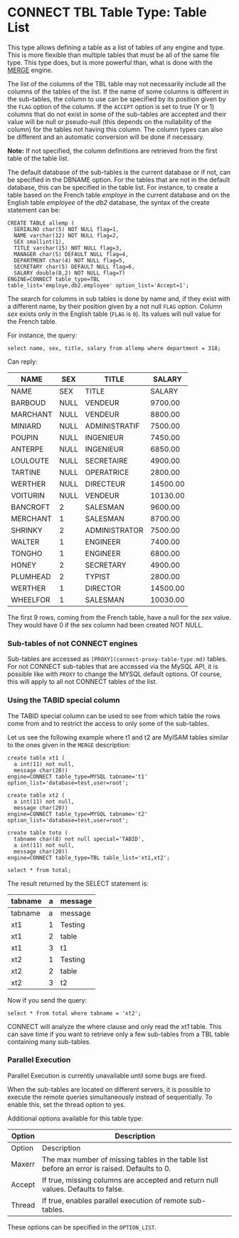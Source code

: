 
# CONNECT TBL Table Type: Table List

This type allows defining a table as a list of tables of any engine and type.
This is more flexible than multiple tables that must be all of the same file
type. This type does, but is more powerful than, what is done with the [MERGE](../../merge.md)
engine.


The list of the columns of the TBL table may not necessarily include all the
columns of the tables of the list. If the name of some columns is different in
the sub-tables, the column to use can be specified by its position given by the
`FLAG` option of the column. If the `ACCEPT` option is set to true (Y or 1)
columns that do not exist in some of the sub-tables are accepted and their
value will be null or
pseudo-null (this depends on the nullability of the column) for
the tables not having this column. The column types can also be different and
an automatic conversion will be done if necessary.


**Note:** If not specified, the column definitions are retrieved from the first
table of the table list.


The default database of the sub-tables is the current database or if not, can
be specified in the DBNAME option. For the tables that are not in the default
database, this can be specified in the table list. For instance, to create a
table based on the French table *employe* in the current database and on the
English table *employee* of the *db2* database, the syntax of the create
statement can be:


```
CREATE TABLE allemp (
  SERIALNO char(5) NOT NULL flag=1,
  NAME varchar(12) NOT NULL flag=2,
  SEX smallint(1),
  TITLE varchar(15) NOT NULL flag=3,
  MANAGER char(5) DEFAULT NULL flag=4,
  DEPARTMENT char(4) NOT NULL flag=5,
  SECRETARY char(5) DEFAULT NULL flag=6,
  SALARY double(8,2) NOT NULL flag=7)
ENGINE=CONNECT table_type=TBL
table_list='employe,db2.employee' option_list='Accept=1';
```

The search for columns in sub tables is done by name and, if they exist with a
different name, by their position given by a not null `FLAG` option.
Column *sex* exists only in the English table (`FLAG` is `0`). Its values
will null value for the French table.


For instance, the query:


```
select name, sex, title, salary from allemp where department = 318;
```

Can reply:



| NAME | SEX | TITLE | SALARY |
| --- | --- | --- | --- |
| NAME | SEX | TITLE | SALARY |
| BARBOUD | NULL | VENDEUR | 9700.00 |
| MARCHANT | NULL | VENDEUR | 8800.00 |
| MINIARD | NULL | ADMINISTRATIF | 7500.00 |
| POUPIN | NULL | INGENIEUR | 7450.00 |
| ANTERPE | NULL | INGENIEUR | 6850.00 |
| LOULOUTE | NULL | SECRETAIRE | 4900.00 |
| TARTINE | NULL | OPERATRICE | 2800.00 |
| WERTHER | NULL | DIRECTEUR | 14500.00 |
| VOITURIN | NULL | VENDEUR | 10130.00 |
| BANCROFT | 2 | SALESMAN | 9600.00 |
| MERCHANT | 1 | SALESMAN | 8700.00 |
| SHRINKY | 2 | ADMINISTRATOR | 7500.00 |
| WALTER | 1 | ENGINEER | 7400.00 |
| TONGHO | 1 | ENGINEER | 6800.00 |
| HONEY | 2 | SECRETARY | 4900.00 |
| PLUMHEAD | 2 | TYPIST | 2800.00 |
| WERTHER | 1 | DIRECTOR | 14500.00 |
| WHEELFOR | 1 | SALESMAN | 10030.00 |



The first 9 rows, coming from the French table, have a null for the *sex*
value. They would have 0 if the sex column had been created NOT NULL.


### Sub-tables of not CONNECT engines


Sub-tables are accessed as `[PROXY](connect-proxy-table-type.md)`
tables. For not CONNECT sub-tables that are accessed via the MySQL API, it is
possible like with `PROXY` to change the MYSQL default options. Of course,
this will apply to all not CONNECT tables of the list.


### Using the TABID special column


The TABID special column can be used to see from which table the rows come from
and to restrict the access to only some of the sub-tables.


Let us see the following example where t1 and t2 are MyISAM tables similar to
the ones given in the `MERGE` description:


```
create table xt1 (
  a int(11) not null,
  message char(20))
engine=CONNECT table_type=MYSQL tabname='t1'
option_list='database=test,user=root';

create table xt2 (
  a int(11) not null,
  message char(20))
engine=CONNECT table_type=MYSQL tabname='t2'
option_list='database=test,user=root';

create table toto (
  tabname char(8) not null special='TABID',
  a int(11) not null,
  message char(20))
engine=CONNECT table_type=TBL table_list='xt1,xt2';

select * from total;
```

The result returned by the SELECT statement is:



| tabname | a | message |
| --- | --- | --- |
| tabname | a | message |
| xt1 | 1 | Testing |
| xt1 | 2 | table |
| xt1 | 3 | t1 |
| xt2 | 1 | Testing |
| xt2 | 2 | table |
| xt2 | 3 | t2 |



Now if you send the query:


```
select * from total where tabname = 'xt2';
```

CONNECT will analyze the where clause and only read the *xt1* table. This can
save time if you want to retrieve only a few sub-tables from a TBL table
containing many sub-tables.


### Parallel Execution


Parallel Execution is currently unavailable until some bugs are fixed.


When the sub-tables are located on different servers, it is possible to execute the remote queries simultaneously instead of sequentially. To enable this, set the thread option to yes.


Additional options available for this table type:



| Option | Description |
| --- | --- |
| Option | Description |
| Maxerr | The max number of missing tables in the table list before an error is raised. Defaults to 0. |
| Accept | If true, missing columns are accepted and return null values. Defaults to false. |
| Thread | If true, enables parallel execution of remote sub-tables. |



These options can be specified in the `OPTION_LIST`.




